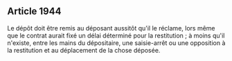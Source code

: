 Article 1944
----
Le dépôt doit être remis au déposant aussitôt qu'il le réclame, lors même que le
contrat aurait fixé un délai déterminé pour la restitution ; à moins qu'il
n'existe, entre les mains du dépositaire, une saisie-arrêt ou une opposition à
la restitution et au déplacement de la chose déposée.
